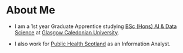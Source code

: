 # About Me

- I am a 1st year Graduate Apprentice studying [BSc (Hons) AI & Data Science](https://www.gcu.ac.uk/study/courses/graduate-apprenticeship-ai-and-data-science) at [Glasgow Caledonian University](https://www.gcu.ac.uk/).

- I also work for [Public Health Scotland](https://publichealthscotland.scot/) as an Information Analyst.
